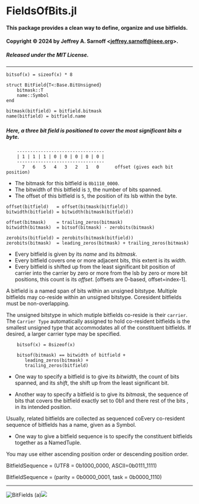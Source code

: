 # FieldsOfBits.jl
#### This package provides a clean way to define, organize and use bitfields.
#### Copyright  © 2024 by Jeffrey A. Sarnoff \<jeffrey.sarnoff@ieee.org\>.
##### Released under the MIT License.

----

```
bitsof(x) = sizeof(x) * 8

struct BitField{T<:Base.BitUnsigned}
    bitmask::T
    name::Symbol
end

bitmask(bitfield) = bitfield.bitmask
name(bitfield) = bitfield.name
```

###
##### *Here, a three bit field is positioned to cover the most significant bits a byte.*
```
    ---------------------------------
    | 1 | 1 | 1 | 0 | 0 | 0 | 0 | 0 |
    ---------------------------------
      7   6   5   4   3   2   1   0      offset (gives each bit position)
```
- The bitmask for this bitfield is `0b1110_0000`.
- The bitwidth of this bitfield is `3`, the number of bits spanned.
- The offset of this bitfield is `5`, the position of its lsb within the byte.

```
offset(bitfield)   = offset(bitmask(bitfield))
bitwidth(bitfield) = bitwidth(bitmask(bitfield))

offset(bitmask)    = trailing_zeros(bitmask)
bitwidth(bitmask)  = bitsof(bitmask) - zerobits(bitmask)

zerobits(bitfield) = zerobits(bitmask(bitfield))
zerobits(bitmask)  = leading_zeros(bitmask) + trailing_zeros(bitmask)
```

- Every bitfield is given by its *name* and its *bitmask*.
- Every bitfield covers one or more adjacent bits, this extent is its *width*. 
- Every bitfield is shifted up from the least significant bit position of carrier into the carrier by zero or more from the  lsb by zero or more bit positions, this count is its *offset*.
 [offsets are 0-based, offset=index-1].

A bitfield is a named span of bits within an unsigned bitstype. Multiple bitfields may co-reside within an unsigned bitstype.  Coresident bitfields must be non-overlapping.

The unsigned bitstype in which mutiple bitfields co-reside is their `carrier`.   The `Carrier Type` automatically assigned to hold co-resident bitfields is the smallest unsigned type that accommodates all of the constituent bitfields. If desired, a larger carrier type may be specified.



```
    bitsof(x) = 8sizeof(x) 

    bitsof(bitmask) == bitwidth of bitfield +
       leading_zeros(bitmask) + 
       trailing_zeros(bitfield)
```

- One way to specify a bitfield is to give its *bitwidth*, the count of bits spanned, and its *shift*, the shift up from the least significant bit.

- Another way to specify a bitfield is to give its *bitmask*, the sequence of bits that covers the bitfield exactly set to 0b1 and there rest of the bits , in its intended position.

Usually, related bitfields are collected as sequenced coEvery co-resident sequence of bitfields has a name, given as a Symbol.

- One way to give a bitfield sequence is to specify the constituent bitfields together as a NamedTuple. 

You may use either ascending position order or descending position order.

BitfieldSequence = 
    (UTF8 = 0b1000_0000,  ASCII=0b0111_1111)

BitfieldSequence =
    (parity = 0b0000_0001, task = 0b0000_1110)

----

![BitFields (a)](https://github.com/JeffreySarnoff/FieldsOfBits.jl/blob/main/assets/images/BitFields(1).svg)<img src="
https://github.com/JeffreySarnoff/FieldsOfBits.jl/blob/main/assets/images/BitFields(1).svg">


